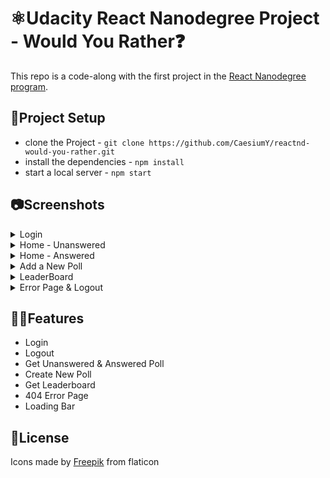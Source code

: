 # ⚛Udacity React Nanodegree Project - Would You Rather❓

This repo is a code-along with the first project in the [React Nanodegree program](https://www.udacity.com/course/react-nanodegree--nd019).

## 🔰Project Setup

- clone the Project - `git clone https://github.com/CaesiumY/reactnd-would-you-rather.git`
- install the dependencies - `npm install`
- start a local server - `npm start`

## 📷Screenshots

<details>
    <summary>Login</summary>
</details>
<details>
    <summary>Home - Unanswered</summary>
</details>
<details>
    <summary>Home - Answered</summary>
</details>
<details>
    <summary>Add a New Poll</summary>
</details>
<details>
    <summary>LeaderBoard</summary>
</details>
<details>
    <summary>Error Page & Logout</summary>
</details>

## 👨‍💻Features

- Login
- Logout
- Get Unanswered & Answered Poll
- Create New Poll
- Get Leaderboard
- 404 Error Page
- Loading Bar

## 📜License

Icons made by [Freepik](https://www.flaticon.com/) from flaticon
